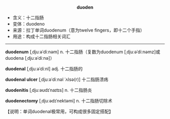 
**<center>duoden</center>**

- <span class="definition">含义：十二指肠</span>
- <span class="definition">变体：duodeno</span>
- <span class="definition">来源：拉丁单词duodenum（意为twelve fingers，即十二个手指）</span>
- <span class="definition">用途：构成十二指肠相关词汇</span>


---


<span class="vocabulary">**duodenum**</span> [ˌdjuːəˈdiːnəm] n. 十二指肠（复数为duodenum [ˌdjuːəˈdiːnəmz]或duodena [ˌdjuːəˈdiːnə]）

<span class="vocabulary">**duodenal**</span> [ˌdjuːəˈdiːnl] adj. 十二指肠的

<span class="vocabulary">**duodenal ulcer**</span> [ˌdjuːəˈdiːnəl ˈʌlsə(r)] 十二指肠溃疡

<span class="vocabulary">**duodenitis**</span> [ˌdjuːəʊdɪˈnaɪtɪs] n. 十二指肠炎

<span class="vocabulary">**duodenectomy**</span> [ˌdjuːədɪˈnektəmi] n. 十二指肠切除术

【说明：单词duodenal极常用，可构成很多固定搭配】